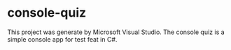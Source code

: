 # console-quiz

This project was generate by Microsoft Visual Studio. The console quiz is a simple console app for test feat in C#.

